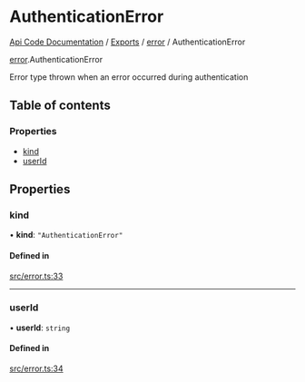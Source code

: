 # AuthenticationError
 
[Api Code Documentation](../README.md) / [Exports](../modules.md) / [error](../modules/error.md) / AuthenticationError

[error](../modules/error.md).AuthenticationError

Error type thrown when an error occurred during authentication

## Table of contents

### Properties

- [kind](error.AuthenticationError.md#kind)
- [userId](error.AuthenticationError.md#userid)

## Properties

### kind

• **kind**: ``"AuthenticationError"``

#### Defined in

[src/error.ts:33](https://github.com/openkfw/TruBudget/blob/0804644/api/src/error.ts#L33)

___

### userId

• **userId**: `string`

#### Defined in

[src/error.ts:34](https://github.com/openkfw/TruBudget/blob/0804644/api/src/error.ts#L34)
